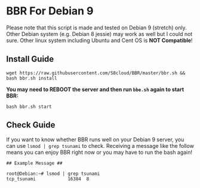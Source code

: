 # BBR For Debian 9

Please note that this script is made and tested on Debian 9 (stretch) only. Other Debian system (e.g. Debian 8 jessie) may work as well but I could not sure. Other linux system including Ubuntu and Cent OS is **NOT Compatible**!

## Install Guide

```
wget https://raw.githubusercontent.com/S8cloud/BBR/master/bbr.sh && bash bbr.sh install
```

**You may need to REBOOT the server and then run `bbe.sh` again to start BBR:**

```
bash bbr.sh start
```

## Check Guide

If you want to know whether BBR runs well on your Debian 9 server, you can use `lsmod | grep tsunami` to check.
Receiving a message like the follow means you can enjoy BBR right now or you may have to run the bash again!

```
## Example Message ##

root@Debian:~# lsmod | grep tsunami
tcp_tsunami            16384  8
```
